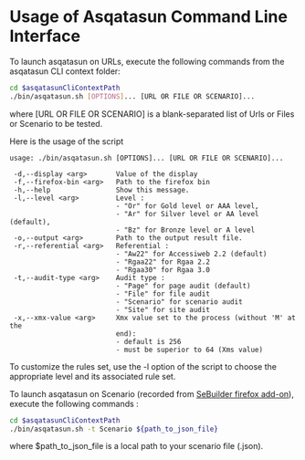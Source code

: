 # Usage of Asqatasun Command Line Interface

To launch asqatasun on URLs, execute the following commands from the asqatasun CLI context folder:

```sh
cd $asqatasunCliContextPath
./bin/asqatasun.sh [OPTIONS]... [URL OR FILE OR SCENARIO]...
```

where [URL OR FILE OR SCENARIO] is a blank-separated list of Urls or Files or Scenario to be tested.

Here is the usage of the script

```
usage: ./bin/asqatasun.sh [OPTIONS]... [URL OR FILE OR SCENARIO]...
                         
 -d,--display <arg>       Value of the display
 -f,--firefox-bin <arg>   Path to the firefox bin
 -h,--help                Show this message.
 -l,--level <arg>         Level :
                          - "Or" for Gold level or AAA level,
                          - "Ar" for Silver level or AA level (default),
                          - "Bz" for Bronze level or A level
 -o,--output <arg>        Path to the output result file.
 -r,--referential <arg>   Referential :
                          - "Aw22" for Accessiweb 2.2 (default)
                          - "Rgaa22" for Rgaa 2.2
                          - "Rgaa30" for Rgaa 3.0
 -t,--audit-type <arg>    Audit type :
                          - "Page" for page audit (default)
                          - "File" for file audit
                          - "Scenario" for scenario audit
                          - "Site" for site audit
 -x,--xmx-value <arg>     Xmx value set to the process (without 'M' at the
                          end):
                          - default is 256
                          - must be superior to 64 (Xms value)

```

To customize the rules set, use the -l option of the script to choose the appropriate level and its associated rule set.

To launch asqatasun on Scenario (recorded from [SeBuilder firefox add-on](http://sebuilder.github.io/se-builder/)), execute the following commands :

```sh
cd $asqatasunCliContextPath
./bin/asqatasun.sh -t Scenario ${path_to_json_file}
```

where $path_to_json_file is a local path to your scenario file (.json).
